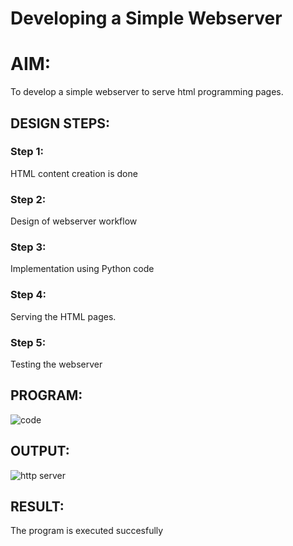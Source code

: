 # Developing a Simple Webserver

# AIM:

To develop a simple webserver to serve html programming pages.

## DESIGN STEPS:
### Step 1:
HTML content creation is done

### Step 2:
Design of webserver workflow

### Step 3:
Implementation using Python code

### Step 4:
Serving the HTML pages.

### Step 5:
Testing the webserver

## PROGRAM:
![code](https://github.com/ARCHANAT1305/webserver/assets/145975189/d574b363-5533-4b1f-84ca-52251e234189)
## OUTPUT:
![http server](https://github.com/ARCHANAT1305/webserver/assets/145975189/4cf4be34-5cd5-46b3-b75e-79a26e2d2ab1)
## RESULT:
The program is executed succesfully
